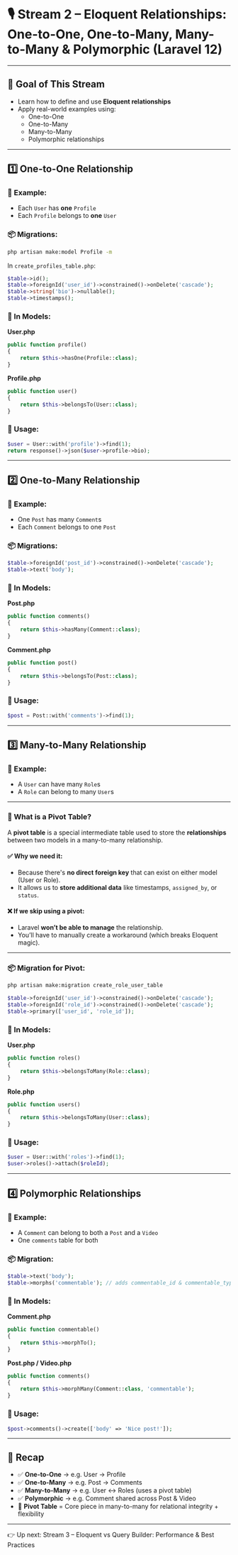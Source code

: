 
# 🎙️ Stream 2 – Eloquent Relationships: One-to-One, One-to-Many, Many-to-Many & Polymorphic (Laravel 12)

---

## 🎯 Goal of This Stream

- Learn how to define and use **Eloquent relationships**
- Apply real-world examples using:
  - One-to-One
  - One-to-Many
  - Many-to-Many
  - Polymorphic relationships

---

## 1️⃣ One-to-One Relationship

### 🧠 Example:
- Each `User` has **one** `Profile`
- Each `Profile` belongs to **one** `User`

### 📦 Migrations:

```bash
php artisan make:model Profile -m
```

In `create_profiles_table.php`:

```php
$table->id();
$table->foreignId('user_id')->constrained()->onDelete('cascade');
$table->string('bio')->nullable();
$table->timestamps();
```

### 🔁 In Models:

**User.php**
```php
public function profile()
{
    return $this->hasOne(Profile::class);
}
```

**Profile.php**
```php
public function user()
{
    return $this->belongsTo(User::class);
}
```

### 🧪 Usage:

```php
$user = User::with('profile')->find(1);
return response()->json($user->profile->bio);
```

---

## 2️⃣ One-to-Many Relationship

### 🧠 Example:
- One `Post` has many `Comment`s
- Each `Comment` belongs to one `Post`

### 📦 Migrations:

```php
$table->foreignId('post_id')->constrained()->onDelete('cascade');
$table->text('body');
```

### 🔁 In Models:

**Post.php**
```php
public function comments()
{
    return $this->hasMany(Comment::class);
}
```

**Comment.php**
```php
public function post()
{
    return $this->belongsTo(Post::class);
}
```

### 🧪 Usage:

```php
$post = Post::with('comments')->find(1);
```

---

## 3️⃣ Many-to-Many Relationship

### 🧠 Example:
- A `User` can have many `Role`s
- A `Role` can belong to many `User`s

---

### 📘 What is a Pivot Table?

A **pivot table** is a special intermediate table used to store the **relationships** between two models in a many-to-many relationship.

#### ✅ Why we need it:
- Because there's **no direct foreign key** that can exist on either model (User or Role).
- It allows us to **store additional data** like timestamps, `assigned_by`, or `status`.

#### ❌ If we skip using a pivot:
- Laravel **won’t be able to manage** the relationship.
- You’ll have to manually create a workaround (which breaks Eloquent magic).

---

### 📦 Migration for Pivot:

```bash
php artisan make:migration create_role_user_table
```

```php
$table->foreignId('user_id')->constrained()->onDelete('cascade');
$table->foreignId('role_id')->constrained()->onDelete('cascade');
$table->primary(['user_id', 'role_id']);
```

### 🔁 In Models:

**User.php**
```php
public function roles()
{
    return $this->belongsToMany(Role::class);
}
```

**Role.php**
```php
public function users()
{
    return $this->belongsToMany(User::class);
}
```

### 🧪 Usage:

```php
$user = User::with('roles')->find(1);
$user->roles()->attach($roleId);
```

---

## 4️⃣ Polymorphic Relationships

### 🧠 Example:
- A `Comment` can belong to both a `Post` and a `Video`
- One `comments` table for both

### 📦 Migration:

```php
$table->text('body');
$table->morphs('commentable'); // adds commentable_id & commentable_type
```

### 🔁 In Models:

**Comment.php**
```php
public function commentable()
{
    return $this->morphTo();
}
```

**Post.php / Video.php**
```php
public function comments()
{
    return $this->morphMany(Comment::class, 'commentable');
}
```

### 🧪 Usage:

```php
$post->comments()->create(['body' => 'Nice post!']);
```

---

## 📌 Recap

- ✅ **One-to-One** → e.g. User → Profile
- ✅ **One-to-Many** → e.g. Post → Comments
- ✅ **Many-to-Many** → e.g. User ↔ Roles (uses a pivot table)
- ✅ **Polymorphic** → e.g. Comment shared across Post & Video
- 🔁 **Pivot Table** = Core piece in many-to-many for relational integrity + flexibility

---

👉 Up next: Stream 3 – Eloquent vs Query Builder: Performance & Best Practices
